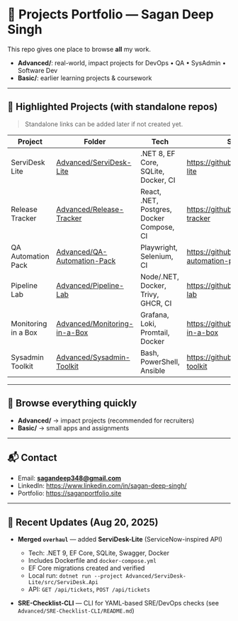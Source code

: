 # 🚀 Projects Portfolio — Sagan Deep Singh

This repo gives one place to browse **all** my work.
- **Advanced/**: real-world, impact projects for DevOps • QA • SysAdmin • Software Dev
- **Basic/**: earlier learning projects & coursework

---

## 🌟 Highlighted Projects (with standalone repos)
> Standalone links can be added later if not created yet.

| Project | Folder | Tech | Standalone Repo |
|---|---|---|---|
| ServiDesk Lite | [Advanced/ServiDesk-Lite](Advanced/ServiDesk-Lite/) | .NET 8, EF Core, SQLite, Docker, CI | https://github.com/sin12559/servidesk-lite |
| Release Tracker | [Advanced/Release-Tracker](Advanced/Release-Tracker/) | React, .NET, Postgres, Docker Compose, CI | https://github.com/sin12559/release-tracker |
| QA Automation Pack | [Advanced/QA-Automation-Pack](Advanced/QA-Automation-Pack/) | Playwright, Selenium, CI | https://github.com/sin12559/qa-automation-pack |
| Pipeline Lab | [Advanced/Pipeline-Lab](Advanced/Pipeline-Lab/) | Node/.NET, Docker, Trivy, GHCR, CI | https://github.com/sin12559/pipeline-lab |
| Monitoring in a Box | [Advanced/Monitoring-in-a-Box](Advanced/Monitoring-in-a-Box/) | Grafana, Loki, Promtail, Docker | https://github.com/sin12559/monitoring-in-a-box |
| Sysadmin Toolkit | [Advanced/Sysadmin-Toolkit](Advanced/Sysadmin-Toolkit/) | Bash, PowerShell, Ansible | https://github.com/sin12559/sysadmin-toolkit |

---

## 📂 Browse everything quickly
- **Advanced/** → impact projects (recommended for recruiters)
- **Basic/** → small apps and assignments

---

## 📬 Contact
- Email: **sagandeep348@gmail.com**
- LinkedIn: https://www.linkedin.com/in/sagan-deep-singh/
- Portfolio: https://saganportfolio.site

---

## 📌 Recent Updates (Aug 20, 2025)
- **Merged `overhaul`** — added **ServiDesk-Lite** (ServiceNow-inspired API)
  - Tech: .NET 9, EF Core, SQLite, Swagger, Docker
  - Includes Dockerfile and `docker-compose.yml`
  - EF Core migrations created and verified
  - Local run: `dotnet run --project Advanced/ServiDesk-Lite/src/ServiDesk.Api`
  - API: `GET /api/tickets`, `POST /api/tickets`

- **SRE-Checklist-CLI** — CLI for YAML-based SRE/DevOps checks (see `Advanced/SRE-Checklist-CLI/README.md`)
